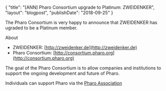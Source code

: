 {
"title": "[ANN] Pharo Consortium upgrade to Platinum: ZWEIDENKER",
"layout": "blogpost",
"publishDate": "2018-09-25"
}

The Pharo Consortium is very happy to announce that ZWEIDENKER has ugraded to be a Platinum member.

About
- ZWEIDENKER: [http://zweidenker.de](http://zweidenker.de)
- Pharo Consortium: [http://consortium.pharo.org](http://consortium.pharo.org)


The goal of the Pharo Consortium is to allow companies and institutions to support the ongoing development and future of Pharo.

Individuals can support Pharo via the [Pharo Association](http://association.pharo.org)
